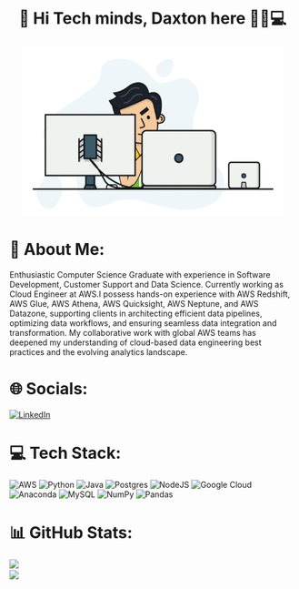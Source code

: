 <h1 align="center">
    👋 Hi Tech minds, Daxton here 👦🏻💻
</h1>

<p align="center">
    <img width="460" height="300" src="https://github.com/daxton-moras/daxton-moras/blob/main/developer.gif">
</p>


# 💫 About Me:
Enthusiastic Computer Science Graduate with experience in Software Development, Customer Support and Data Science. Currently working as Cloud Engineer at AWS.I possess hands-on experience with AWS Redshift, AWS Glue, AWS Athena, AWS Quicksight, AWS Neptune, and AWS Datazone, supporting clients in architecting efficient data pipelines, optimizing data workflows, and ensuring seamless data integration and transformation. My collaborative work with global AWS teams has deepened my understanding of cloud-based data engineering best practices and the evolving analytics landscape.


# 🌐 Socials:
[![LinkedIn](https://img.shields.io/badge/LinkedIn-%230077B5.svg?logo=linkedin&logoColor=white)](https://linkedin.com/in/daxton-moras) 

# 💻 Tech Stack:
![AWS](https://img.shields.io/badge/AWS-%23FF9900.svg?style=for-the-badge&logo=amazon-aws&logoColor=white) ![Python](https://img.shields.io/badge/python-3670A0?style=for-the-badge&logo=python&logoColor=ffdd54) ![Java](https://img.shields.io/badge/java-%23ED8B00.svg?style=for-the-badge&logo=openjdk&logoColor=white) ![Postgres](https://img.shields.io/badge/postgres-%23316192.svg?style=for-the-badge&logo=postgresql&logoColor=white) ![NodeJS](https://img.shields.io/badge/node.js-6DA55F?style=for-the-badge&logo=node.js&logoColor=white)  ![Google Cloud](https://img.shields.io/badge/GoogleCloud-%234285F4.svg?style=for-the-badge&logo=google-cloud&logoColor=white) ![Anaconda](https://img.shields.io/badge/Anaconda-%2344A833.svg?style=for-the-badge&logo=anaconda&logoColor=white) ![MySQL](https://img.shields.io/badge/mysql-4479A1.svg?style=for-the-badge&logo=mysql&logoColor=white)   ![NumPy](https://img.shields.io/badge/numpy-%23013243.svg?style=for-the-badge&logo=numpy&logoColor=white) ![Pandas](https://img.shields.io/badge/pandas-%23150458.svg?style=for-the-badge&logo=pandas&logoColor=white)

# 📊 GitHub Stats:
![](https://github-readme-stats.vercel.app/api?username=daxton-moras&theme=radical&hide_border=false&include_all_commits=false&count_private=false)<br/>
![](https://github-readme-streak-stats.herokuapp.com/?user=daxton-moras&theme=radical&hide_border=false)<br/>
